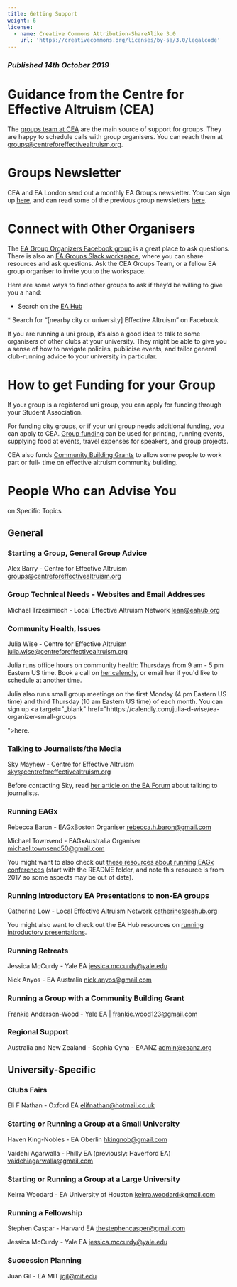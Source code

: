 ```yaml
---
title: Getting Support
weight: 6
license:
  - name: Creative Commons Attribution-ShareAlike 3.0
    url: 'https://creativecommons.org/licenses/by-sa/3.0/legalcode'
---
```

### _Published 14th October 2019_

# Guidance from the Centre for Effective Altruism (CEA)
The <a target="_blank" href="https://www.centreforeffectivealtruism.org/team/#groups-team">groups team at CEA</a> are the main source of support for groups. They are happy to schedule calls with group organisers. You can reach them at <a target=”_blank” href="mailto:groups@centreforeffectivealtruism.org">groups@centreforeffectivealtruism.org</a>. 

# Groups Newsletter
CEA and EA London send out a monthly EA Groups newsletter. You can sign up <a target="_blank" href="https://effectivealtruism.us8.list-manage.com/subscribe?u=52b028e7f799cca137ef74763&id=7d52b2f96c">here</a>, and can read some of the previous group newsletters <a target="_blank" href="https://www.effectivealtruism.org/articles/ea-groups-newsletter-archives/">here</a>.


# Connect with Other Organisers

The <a target="_blank" href="https://www.facebook.com/groups/956362287803174/">EA Group Organizers Facebook group</a> is a great place to ask questions. There is also an <a target="_blank" href="https://eagroups.slack.com/">EA Groups Slack workspace</a>, where you can share resources and ask questions. Ask the CEA Groups Team, or a fellow EA group organiser to invite you to the workspace.

Here are some ways to find other groups to ask if they’d be willing to give you a hand:

* Search on the <a target="_blank" href="https://eahub.org/groups/">EA Hub</a>
* Search for “[nearby city or university] Effective Altruism” on Facebook

If you are running a uni group, it’s also a good idea to talk to some organisers of other clubs at your university. They might be able to give you a sense of how to navigate policies, publicise events, and tailor general club-running advice to your university in particular.

# How to get Funding for your Group

If your group is a registered uni group, you can apply for funding through your Student Association. 

For funding city groups, or if your uni group needs additional funding, you can apply to CEA. <a target="_blank" href="https://app.effectivealtruism.org/groups/resources/mentorship-and-funding">Group funding</a> can be used for printing, running events, supplying food at events, travel expenses for speakers, and group projects. 

CEA also funds <a target="_blank" href="https://www.effectivealtruism.org/community-building-grants/">Community Building Grants</a> to allow some people to work part or full- time on effective altruism community building.

# People Who can Advise You on Specific Topics

## General

### Starting a Group, General Group Advice

Alex Barry - Centre for Effective Altruism <a target="_blank" href="mailto:groups@centreforeffectivealtruism.org">groups@centreforeffectivealtruism.org</a>

### Group Technical Needs - Websites and Email Addresses

Michael Trzesimiech - Local Effective Altruism Network <a target="_blank" href="mailto:lean@eahub.org">lean@eahub.org</a>

### Community Health, Issues

Julia Wise - Centre for Effective Altruism <a target="_blank" href="mailto:julia.wise@centreforeffectivealtruism.org">julia.wise@centreforeffectivealtruism.org</a>

Julia runs office hours on community health:
Thursdays from 9 am - 5 pm Eastern US time. Book a call on <a target="_blank" href="https://calendly.com/julia-d-wise/community-health-office-hours">her calendly</a>, or email her if you'd like to schedule at another time. 

Julia also runs small group meetings on the first Monday (4 pm Eastern US time) and third Thursday (10 am Eastern US time) of each month. You can sign up <a target="_blank" href="hhttps://calendly.com/julia-d-wise/ea-organizer-small-groups">here</a>.

### Talking to Journalists/the Media

Sky Mayhew - Centre for Effective Altruism <a target="_blank" href="mailto:sky@centreforeffectivealtruism.org">sky@centreforeffectivealtruism.org</a>

Before contacting Sky, read <a target="_blank" href="https://forum.effectivealtruism.org/posts/6hbyTXT5kvDmGp3AY/what-to-know-before-talking-with-journalists-about-ea">her article on the EA Forum</a> about talking to journalists. 

### Running EAGx

Rebecca Baron - EAGxBoston Organiser <a target="_blank" href="mailto:rebecca.h.baron@gmail.com">rebecca.h.baron@gmail.com</a>

Michael Townsend - EAGxAustralia Organiser
<a target="_blank" href="mailto:michael.townsend50@gmail.com ">michael.townsend50@gmail.com</a>

You might want to also check out <a target="_blank" href="https://drive.google.com/drive/u/0/folders/0B_wD8N-eHg0zYzdINlBkaExrQlU">these resources about running EAGx conferences</a> (start with the README folder, and note this resource is from 2017 so some aspects may be out of date). 

### Running Introductory EA Presentations to non-EA groups

Catherine Low - Local Effective Altruism Network <a target="_blank" href="mailto:catherine@eahub.org">catherine@eahub.org</a> 

You might also want to check out the EA Hub resources on <a target="_blank" href="https://resources.eahub.org/events/intro/">running introductory presentations</a>. 

### Running Retreats

Jessica McCurdy - Yale EA <a target="_blank" href="mailto:jessica.mccurdy@yale.edu">jessica.mccurdy@yale.edu</a>

Nick Anyos - EA Australia <a target="_blank" href="mailto:nick.anyos@gmail.com">nick.anyos@gmail.com</a> 

### Running a Group with a Community Building Grant

Frankie Anderson-Wood - Yale EA | <a target="_blank" href="mailto:frankie.wood123@gmail.com">frankie.wood123@gmail.com</a> 

### Regional Support
Australia and New Zealand - Sophia Cyna - EAANZ <a target="_blank" href="mailto:admin@eaanz.org">admin@eaanz.org</a>


## University-Specific

### Clubs Fairs

Eli F Nathan - Oxford EA <a target="_blank" href="mailto:elifnathan@hotmail.co.uk">elifnathan@hotmail.co.uk</a>

### Starting or Running a Group at a Small University

Haven King-Nobles - EA Oberlin <a target="_blank" href="mailto:hkingnob@gmail.com">hkingnob@gmail.com</a>

Vaidehi Agarwalla - Philly EA (previously: Haverford EA) <a target="_blank" href="mailto:vaidehiagarwalla@gmail.com">vaidehiagarwalla@gmail.com</a>

### Starting or Running a Group at a Large University

Keirra Woodard - EA University of Houston <a target="_blank" href="mailto:keirra.woodard@gmail.com">keirra.woodard@gmail.com</a>

### Running a Fellowship

Stephen Caspar - Harvard EA <a target="_blank" href="mailto:thestephencasper@gmail.com">thestephencasper@gmail.com</a>

Jessica McCurdy - Yale EA <a target="_blank" href="mailto:jessica.mccurdy@yale.edu">jessica.mccurdy@yale.edu</a>

### Succession Planning

Juan Gil - EA MIT <a target="_blank" href="mailto:jgil@mit.edu">jgil@mit.edu</a>



